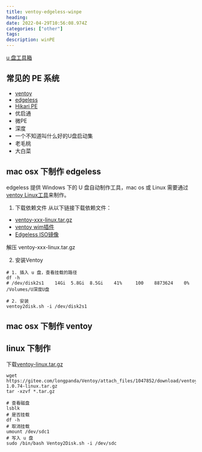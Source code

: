```yaml
---
title: ventoy-edgeless-winpe
heading: 
date: 2022-04-29T10:56:08.974Z
categories: ["other"]
tags: 
description: winPE
---
```




[u 盘工具箱](https://post.smzdm.com/p/a25dx0rp/)

## 常见的 PE 系统
- [ventoy](https://www.ventoy.net/cn/index.html)
- [edgeless](https://home.edgeless.top/)
- [Hikari PE](https://hikaripe-sc.hikaricalyx.com/)
- 优启通
- 微PE
- 深度
- 一个不知道叫什么好的U盘启动集
- 老毛桃
- 大白菜


## mac osx 下制作 edgeless 

edgeless 提供 Windows 下的 U 盘自动制作工具，mac os 或 Linux 需要通过
[ventoy Linux工具](https://wiki.edgeless.top/v2/guide/burn_manual.html)来制作。

1. 下载依赖文件
从以下链接下载依赖文件：

- [ventoy-xxx-linux.tar.gz](https://gitee.com/longpanda/Ventoy/releases/)
- [ventoy wim插件](https://pineapple.edgeless.top/api/v2/info/ventoy_plugin_addr)
- [Edgeless ISO镜像](https://pineapple.edgeless.top/api/v2/info/iso_addr)

解压 ventoy-xxx-linux.tar.gz

2. 安装Ventoy

```
# 1. 插入 u 盘，查看挂载的路径
df -h
# /dev/disk2s1    14Gi  5.8Gi  8.5Gi    41%     100    8873624    0%   /Volumes/U深度U盘

# 2. 安装
ventoy2disk.sh -i /dev/disk2s1
```



## mac osx 下制作 ventoy


## linux 下制作 
下载[ventoy-linux.tar.gz
](https://gitee.com/longpanda/Ventoy/releases/)
```
wget https://gitee.com/longpanda/Ventoy/attach_files/1047852/download/ventoy-1.0.74-linux.tar.gz
tar -xzvf *.tar.gz

# 查看磁盘
lsblk 
# 是否挂载
df -h
# 取消挂载
umount /dev/sdc1
# 写入 u 盘
sudo /bin/bash Ventoy2Disk.sh -i /dev/sdc
```